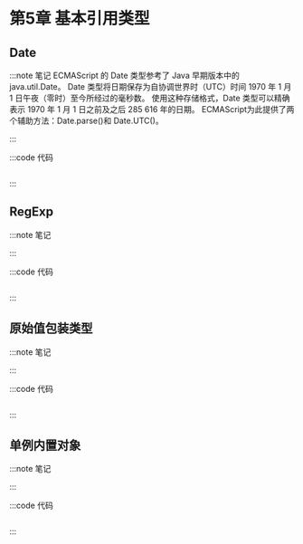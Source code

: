 # 第5章 基本引用类型

## Date

:::note 笔记
ECMAScript 的 Date 类型参考了 Java 早期版本中的 java.util.Date。
Date 类型将日期保存为自协调世界时（UTC）时间 1970 年 1 月 1 日午夜（零时）至今所经过的毫秒数。
使用这种存储格式，Date 类型可以精确表示 1970 年 1 月 1 日之前及之后 285 616 年的日期。
ECMAScript为此提供了两个辅助方法：Date.parse()和 Date.UTC()。

:::

:::code 代码

```js

```

:::

## RegExp

:::note 笔记

:::

:::code 代码

```js

```

:::

## 原始值包装类型

:::note 笔记

:::

:::code 代码

```js

```

:::

## 单例内置对象

:::note 笔记

:::

:::code 代码

```js

```

:::

